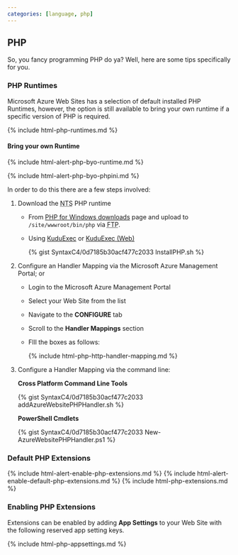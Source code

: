 ```yaml
---
categories: [language, php]
---
```


## PHP

So, you fancy programming PHP do ya? Well, here are some tips specifically for you.

### PHP Runtimes

Microsoft Azure Web Sites has a selection of default installed PHP Runtimes, however, the option is still available to bring your own runtime if a specific version of PHP is required.

{% include html-php-runtimes.md %}

#### Bring your own Runtime

{% include html-alert-php-byo-runtime.md %}

{% include html-alert-php-byo-phpini.md %}

In order to do this there are a few steps involved:

1. Download the <abbr title="Non Thread Safe">NTS</abbr> PHP runtime
	* From  [PHP for Windows downloads](http://windows.php.net/downloads) page and upload to ```/site/wwwroot/bin/php``` via <abbr title="File Transfer Protocol">FTP</abbr>.
	* Using [KuduExec](#kuduexec) or [KuduExec (Web)](#kuduexec-web)

		{% gist SyntaxC4/0d7185b30acf477c2033 InstallPHP.sh %}

2. Configure an Handler Mapping via the Microsoft Azure Management Portal; or
	* Login to the Microsoft Azure Management Portal
	* Select your Web Site from the list
	* Navigate to the **CONFIGURE** tab
	* Scroll to the **Handler Mappings** section
	* Flll the boxes as follows:

		{% include html-php-http-handler-mapping.md %}

3. Configure a Handler Mapping via the command line:

	**Cross Platform Command Line Tools**

	{% gist SyntaxC4/0d7185b30acf477c2033 addAzureWebsitePHPHandler.sh %}

	**PowerShell Cmdlets**

	{% gist SyntaxC4/0d7185b30acf477c2033 New-AzureWebsitePHPHandler.ps1 %}

### Default PHP Extensions

{% include html-alert-enable-php-extensions.md %}
{% include html-alert-enable-default-php-extensions.md %}
{% include html-php-extensions.md %}

### Enabling PHP Extensions

Extensions can be enabled by adding **App Settings** to your Web Site with the following reserved app setting keys.

{% include html-php-appsettings.md %}
